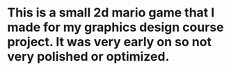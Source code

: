 # This is a small 2d mario game that I made for my graphics design course project. It was very early on so not very polished or optimized.
